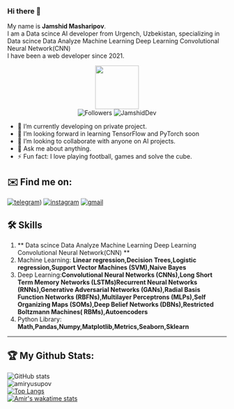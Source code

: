 ### Hi there 👋

My name is **Jamshid Masharipov**.
<br>
I am a Data scince AI developer from Urgench, Uzbekistan, specializing in Data scince Data Analyze Machine Learning Deep Learning Convolutional Neural Network(CNN)
<br>
I have been a web developer since 2021.

<div id="header" align="center">
  <img src="https://media.giphy.com/media/M9gbBd9nbDrOTu1Mqx/giphy.gif" width="100"/>
 <br />
 <img src="https://img.shields.io/github/followers/amiryusupov?style=social" alt="Followers"/>
 <img src="https://komarev.com/ghpvc/?username=amiryusupov&label=Profile%20views&color=0e75b6&style=flat" alt="JamshidDev" />
</div>

- 🔭 I’m currently developing on private project.
- 🌱 I’m looking forward in learning TensorFlow and PyTorch  soon
- 👯 I’m looking to collaborate with anyone on AI projects.
- 💬 Ask me about anything.
- ⚡ Fun fact: I love playing football, games and solve the cube.

## ✉️ Find me on:

[![telegram](https://img.shields.io/badge/-@amir-blue?style=for-the-badge&logo=telegram)](https://t.me/DS_MachineLearner_AI))
[![instagram](https://img.shields.io/badge/-@amir.yusupov-black?style=for-the-badge&logo=instagram)](https://instagram.com/masharipof_01)
[![gmail](https://img.shields.io/badge/-@amir-white?style=for-the-badge&logo=gmail)](mailto:masharipovjamshid569@gmail.com)

## 🛠 Skills

1. ** Data scince Data Analyze Machine Learning Deep Learning Convolutional Neural Network(CNN) **
2. Machine Learning: **Linear regression,Decision Trees,Logistic regression,Support Vector Machines (SVM),Naive Bayes**
3. Deep Learning:**Convolutional Neural Networks (CNNs),Long Short Term Memory Networks (LSTMs)Recurrent Neural Networks (RNNs),Generative Adversarial Networks (GANs),Radial Basis Function Networks (RBFNs),Multilayer Perceptrons (MLPs),Self Organizing Maps (SOMs),Deep Belief Networks (DBNs),Restricted Boltzmann Machines( RBMs),Autoencoders**
4. Python Library: **Math,Pandas,Numpy,Matplotlib,Metrics,Seaborn,Sklearn**


---

## 🏆 My Github Stats:
![GitHub stats](https://github-readme-stats.vercel.app/api?username=amiryusupov&show_icons=true&theme=tokyonight&line_height=26&hide=css)
<br>
<img align="center" src="https://github-readme-streak-stats.herokuapp.com/?user=amiryusupov&theme=dark" alt="amiryusupov" />
<br>
[![Top Langs](https://github-readme-stats.vercel.app/api/top-langs/?username=amiryusupov&layout=compact&theme=vision-friendly-dark&line_height=40&hide=css)](https://github.com/anuraghazra/github-readme-stats)
<br/>
[![Amir's wakatime stats](https://github-readme-stats.vercel.app/api/wakatime?username=@amiryusupov&theme=dark)](https://github.com/anuraghazra/github-readme-stats)
